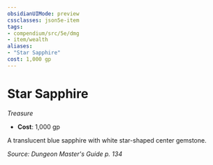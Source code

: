 ```yaml
---
obsidianUIMode: preview
cssclasses: json5e-item
tags:
- compendium/src/5e/dmg
- item/wealth
aliases: 
- "Star Sapphire"
cost: 1,000 gp
---
```

# Star Sapphire
*Treasure*  

- **Cost**: 1,000 gp

A translucent blue sapphire with white star-shaped center gemstone.

*Source: Dungeon Master's Guide p. 134*